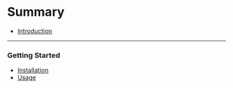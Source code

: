 # Summary

* [Introduction](README.md)

---

### Getting Started

* [Installation](./getting-started/installation.md)
* [Usage](./getting-starter/usage.md)
